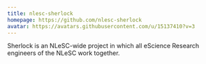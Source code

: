 ```yaml
---
title: nlesc-sherlock
homepage: https://github.com/nlesc-sherlock
avatar: https://avatars.githubusercontent.com/u/15137410?v=3
---
```

Sherlock is an NLeSC-wide project in which all eScience Research engineers of the NLeSC work together.
    